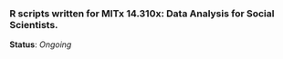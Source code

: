 ### R scripts written for MITx 14.310x: Data Analysis for Social Scientists.

__Status__: _Ongoing_

